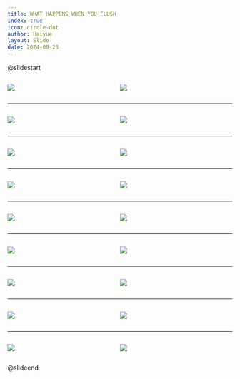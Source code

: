 ```yaml
---
title: WHAT HAPPENS WHEN YOU FLUSH
index: true
icon: circle-dot
author: Haiyue
layout: Slide
date: 2024-09-23
---
```

 
@slidestart

<div style="display:flex">
<div style="flex:1">

![](https://raw.githubusercontent.com/yclord/reading/refs/heads/master/english/Level-O/WHAT%20HAPPENS%20WHEN%20YOU%20FLUSH/001.webp)
</div>
<div style="flex:1">

![](https://raw.githubusercontent.com/yclord/reading/refs/heads/master/english/Level-O/WHAT%20HAPPENS%20WHEN%20YOU%20FLUSH/002.webp)
</div>
</div>

---

<div style="display:flex">
<div style="flex:1">

![](https://raw.githubusercontent.com/yclord/reading/refs/heads/master/english/Level-O/WHAT%20HAPPENS%20WHEN%20YOU%20FLUSH/003.webp)
</div>
<div style="flex:1">

![](https://raw.githubusercontent.com/yclord/reading/refs/heads/master/english/Level-O/WHAT%20HAPPENS%20WHEN%20YOU%20FLUSH/004.webp)
</div>
</div>

---

<div style="display:flex">
<div style="flex:1">

![](https://raw.githubusercontent.com/yclord/reading/refs/heads/master/english/Level-O/WHAT%20HAPPENS%20WHEN%20YOU%20FLUSH/005.webp)
</div>
<div style="flex:1">

![](https://raw.githubusercontent.com/yclord/reading/refs/heads/master/english/Level-O/WHAT%20HAPPENS%20WHEN%20YOU%20FLUSH/006.webp)
</div>
</div>

---

<div style="display:flex">
<div style="flex:1">

![](https://raw.githubusercontent.com/yclord/reading/refs/heads/master/english/Level-O/WHAT%20HAPPENS%20WHEN%20YOU%20FLUSH/007.webp)
</div>
<div style="flex:1">

![](https://raw.githubusercontent.com/yclord/reading/refs/heads/master/english/Level-O/WHAT%20HAPPENS%20WHEN%20YOU%20FLUSH/008.webp)
</div>
</div>

---

<div style="display:flex">
<div style="flex:1">

![](https://raw.githubusercontent.com/yclord/reading/refs/heads/master/english/Level-O/WHAT%20HAPPENS%20WHEN%20YOU%20FLUSH/009.webp)
</div>
<div style="flex:1">

![](https://raw.githubusercontent.com/yclord/reading/refs/heads/master/english/Level-O/WHAT%20HAPPENS%20WHEN%20YOU%20FLUSH/010.webp)
</div>
</div>

---

<div style="display:flex">
<div style="flex:1">

![](https://raw.githubusercontent.com/yclord/reading/refs/heads/master/english/Level-O/WHAT%20HAPPENS%20WHEN%20YOU%20FLUSH/011.webp)
</div>
<div style="flex:1">

![](https://raw.githubusercontent.com/yclord/reading/refs/heads/master/english/Level-O/WHAT%20HAPPENS%20WHEN%20YOU%20FLUSH/012.webp)
</div>
</div>

---

<div style="display:flex">
<div style="flex:1">

![](https://raw.githubusercontent.com/yclord/reading/refs/heads/master/english/Level-O/WHAT%20HAPPENS%20WHEN%20YOU%20FLUSH/013.webp)
</div>
<div style="flex:1">

![](https://raw.githubusercontent.com/yclord/reading/refs/heads/master/english/Level-O/WHAT%20HAPPENS%20WHEN%20YOU%20FLUSH/014.webp)
</div>
</div>

---

<div style="display:flex">
<div style="flex:1">

![](https://raw.githubusercontent.com/yclord/reading/refs/heads/master/english/Level-O/WHAT%20HAPPENS%20WHEN%20YOU%20FLUSH/015.webp)
</div>
<div style="flex:1">

![](https://raw.githubusercontent.com/yclord/reading/refs/heads/master/english/Level-O/WHAT%20HAPPENS%20WHEN%20YOU%20FLUSH/016.webp)
</div>
</div>

---

<div style="display:flex">
<div style="flex:1">

![](https://raw.githubusercontent.com/yclord/reading/refs/heads/master/english/Level-O/WHAT%20HAPPENS%20WHEN%20YOU%20FLUSH/017.webp)
</div>
<div style="flex:1">

![](https://raw.githubusercontent.com/yclord/reading/refs/heads/master/english/Level-O/WHAT%20HAPPENS%20WHEN%20YOU%20FLUSH/018.webp)
</div>
</div>

@slideend